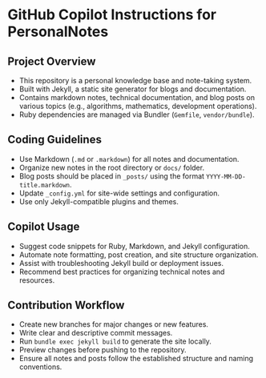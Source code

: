 # GitHub Copilot Instructions for PersonalNotes

## Project Overview

- This repository is a personal knowledge base and note-taking system.
- Built with Jekyll, a static site generator for blogs and documentation.
- Contains markdown notes, technical documentation, and blog posts on various topics (e.g., algorithms, mathematics, development operations).
- Ruby dependencies are managed via Bundler (`Gemfile`, `vendor/bundle`).

## Coding Guidelines

- Use Markdown (`.md` or `.markdown`) for all notes and documentation.
- Organize new notes in the root directory or `docs/` folder.
- Blog posts should be placed in `_posts/` using the format `YYYY-MM-DD-title.markdown`.
- Update `_config.yml` for site-wide settings and configuration.
- Use only Jekyll-compatible plugins and themes.

## Copilot Usage

- Suggest code snippets for Ruby, Markdown, and Jekyll configuration.
- Automate note formatting, post creation, and site structure organization.
- Assist with troubleshooting Jekyll build or deployment issues.
- Recommend best practices for organizing technical notes and resources.

## Contribution Workflow

- Create new branches for major changes or new features.
- Write clear and descriptive commit messages.
- Run `bundle exec jekyll build` to generate the site locally.
- Preview changes before pushing to the repository.
- Ensure all notes and posts follow the established structure and naming conventions.
